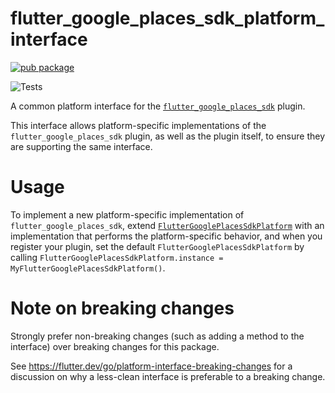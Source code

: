 # flutter_google_places_sdk_platform_interface

[![pub package](https://img.shields.io/pub/v/flutter_google_places_sdk_platform_interface.svg)](https://pub.dartlang.org/packages/flutter_google_places_sdk_platform_interface)

![Tests](https://github.com/matanshukry/flutter_google_places_sdk/actions/workflows/tests_platform_interface.yml/badge.svg)

A common platform interface for the [`flutter_google_places_sdk`][1] plugin.

This interface allows platform-specific implementations of the `flutter_google_places_sdk`
plugin, as well as the plugin itself, to ensure they are supporting the
same interface.

# Usage

To implement a new platform-specific implementation of `flutter_google_places_sdk`, extend
[`FlutterGooglePlacesSdkPlatform`][2] with an implementation that performs the
platform-specific behavior, and when you register your plugin, set the default
`FlutterGooglePlacesSdkPlatform` by calling
`FlutterGooglePlacesSdkPlatform.instance = MyFlutterGooglePlacesSdkPlatform()`.

# Note on breaking changes

Strongly prefer non-breaking changes (such as adding a method to the interface)
over breaking changes for this package.

See https://flutter.dev/go/platform-interface-breaking-changes for a discussion
on why a less-clean interface is preferable to a breaking change.

[1]: ../flutter_google_places_sdk
[2]: lib/flutter_google_places_sdk_platform_interface.dart
```